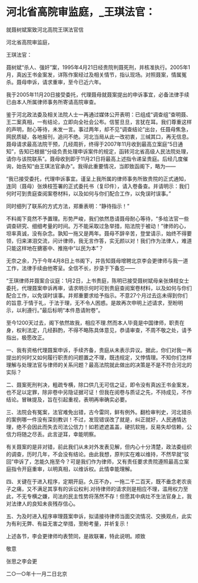 # 河北省高院审监庭，_王琪法官：

就聂树斌案致河北高院王琪法官信

河北省高院审监庭，

王琪法官：

聂树斌“杀人、强奸”案，1995年4月21日经贵院判聂死刑，并核准执行。2005年1月，真凶王书金案发，详陈作案经过及相关情节，指认现场。对照聂案，情属冤杀。聂母申诉，请求重审，至今已近六年。

我于2005年11月20日接受委托，代理聂母就聂案提出的申诉事宜，必备法律手续已由本人所属律师事务所寄请高院审查。

鉴于河北政法委及相关法院人士一再通过媒体公开表明：已组成“调查组”查明聂、王二案真相，一有结论，立即向全社会公布。信誓旦旦，言犹在耳。我们尊重这样的声明，耐心等待，未发一言。事过两年，却不见“调查结论”出台，任聂母焦急，网民质疑，各地报刊，追问不绝。河北当局从此一改初衷，三缄其口，再无信息。聂母请求最高法院干预，几经周折，终得于2007年11月收到最高立案庭“5日通知”，告知已根据“分级负责处理申诉案件的规定，函转河北省高级人民法院处理，请你与该院联系”。聂母收到即于11月21日将最高上述指令递呈贵庭。后经几度催询，始告知“由王琪法官承办”。我得此重要情况，当即致函阁下，略为——

“我已接受委托，代理申诉事宜。谨呈上我所属的律师事务所致贵院的正式通知，连同（聂母）张焕枝签署的正式委托书（复印件），请入卷备查。并请明示：我们何时可到贵庭查阅案卷材料，以及如何与你们配合工作，以免误时误事。”

同时细列了联系的方式方法，郑重表明：“静待指示！”

不料阁下竟然不予置理。形势严峻，我们依然恳请聂母耐心等待，“多给法官一些调查研究、细细考量的时间。万不能采取过急举措，陷法院于被动！”律师的心，坦率真诚，没有杂念。孰知一拖又是两年。聂母不辞辛苦，登堂请示，始终不得要领，归来涕泪交流，问计律师，我无言作答，实无颜以对！我们作为法律人，难道只能这样地在搪塞中、推拖中“以民为本”？

无奈之余，乃于今年4月8日上书阁下，并告知聂母增聘北京李会更律师与我一道工作，法律手续由他寄呈。全信不长，抄录于下备忘——

“王琪律师并聂案合议庭：1月2日，上书贵庭，陈明已接受聂树斌母亲张焕枝女士委托，代理聂案申诉再审，请求明示何时可到贵庭查阅案卷材料，以及如何与你们配合工作，以免误时误事。并郑重要求给予指示。不意27个月过去迄未得到你们的旨意.于情于礼，于法于理，无不令人困惑。是故再次申明上述请求，至盼明示，以利遵行。”最后标明“本件恳请附卷”。

至今1200天过去，阁下依然故我，相应不理.然而本人毕竟是中国律师，职责在身，权利法定，几经斟酌，不得不略陈具体意见，恭请审查，不周不敬之处，请予指出，极愿改正。

一、我有资格代理聂案申诉，手续齐备，贵庭从未表示异议。据此，你们对我一再提出的何时又如何履行职责的问题置之不理，既违规定，又悖情理。不知你们怎样理解与处理法官与律师的关系问题？最高法院就此做出的决策是不是不符合河北的实际？

二、聂案死刑判决，粗疏专横，除口供几无可信之证，即令没有真凶王书金案发，也不足以定罪，除非卷中另隐证据可证！但我在阅卷与质证之先，不持成见，不作结论。冒昧提及，旨在引起重视，表明再审确实必要。

三、法院会有冤案，法官难免出错，古今雷同，鲜有例外。翻检审判史，河北错杀的案例哪一件没有深刻教训！不过，发现错误改了就是，纠正就好，人民通情达理，绝不会因此而失去司法公信力！如若遮遮盖盖，硬抗软拖，反易失却信赖，公信力将随之尽丢。此言逆耳，幸能明察。

有关聂案的是非对错，前此我们从未对外发表见解，但内心十分清楚，政法委组织的调查，历时几年，不会没有结论。由此我想，原判实在难以维持，不然早就“驳回”申诉了，怎能久拖至今？可是我们作为律师，又有责任要求贵院遵照最高立案庭指令开庭重审，以明真相，以维诉权。此情幸能理解。

四、关键在于进入程序，定期开庭。久压不办，一拖二千二百天，既不垂念老农丧子之痛，又不满足其享有的诉讼权利.对待律师的请求则是相应不理，滥用权力至此，不无专横之嫌，司法的民主性势将荡然不存！但愿其中病灶不生法官身上，我对法律人的良知未丧残存信心。

五、为及时进入程序审理聂案申诉，拟请接待律师当面交流情况、交换观点，此实为有利无弊、有益无害之举措，至盼考量，并祈复示！

上述各节，李会更律师均表赞同，是故联署，特此说明。顺致

敬意

张思之李会更

二○一○年十一月二日北京
